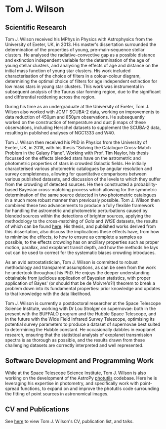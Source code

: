 # Tom J. Wilson

## Scientific Research
Tom J. Wilson received his MPhys in Physics with Astrophysics from the University of Exeter, UK, in 2013. His master's dissertation surrounded the determination of the properties of young, pre-main-sequence stellar clusters. He analysed the radiative-convective gap as a possible distance and extinction independent variable for the determination of the age of young stellar clusters, and analysing the effects of age and distance on the initial mass function of young star clusters. His work included characterisation of the choice of filters in a colour-colour diagram, determining the optimal choice of filters for age independent extinction for low mass stars in young star clusters. This work was instrumental in subsequent analysis of the Taurus star forming region, due to the significant and differential reddening across the region.

During his time as an undergraduate at the University of Exeter, Tom J. Wilson also worked with JCMT SCUBA-2 data, working on improvements to data reduction of 450μm and 850μm observations. He subsequently worked on the construction of temperature and dust β maps of these observations, including Herschel datasets to supplement the SCUBA-2 data, resulting in published analyses of NGC1333 and W40.

Tom J. Wilson then received his PhD in Physics from the University of Exeter, UK, in 2018, with his thesis "Solving the Catalogue Cross-Match Problem in the Galaxy Plane". Working with Prof. Tim Naylor, his thesis focussed on the effects blended stars have on the astrometric and photometric properties of stars in crowded Galactic fields. He initially characterised various photometric catalogues by angular resolution and survey completeness, allowing for quantitative comparisons between various published datasets, and discussion of the levels to which they suffer from the crowding of detected sources. He then constructed a probability-based Bayesian cross-matching process which allowing for the symmetric determination of the same source detected in two photometric catalogues in a much more robust manner than previously possible. Tom J. Wilson then combined these two advancements to produce a fully flexible framework for handling the astrometric and photometric perturbations caused by blended sources within the detections of brighter sources, applying the methodology to the cross-matching of _Gaia_ and _WISE_ datasets, the results of which can be found [here](https://ui.adsabs.harvard.edu/abs/2018yCat.4035....0W/abstract). His thesis, and published works derived from this dissertation, also discuss the implications these effects have, from how to minimise the effects, to how to ensure as complete a samples as possible, to the effects crowding has on ancillary properties such as proper motion, parallax, and exoplanet transit depth, and how the methods he lays out can be used to correct for the systematic biases crowding introduces.

As an avid astrostatistician, Tom J. Wilson is committed to robust methodology and transparent assumptions, as can be seen from the work he undertook throughout his PhD. He enjoys the deeper understanding obtainable from judicious application of Bayesian statistics, with proper application of Bayes' (or should that be de Moivre's?!) theorem to break a problem down into its fundamental properties: prior knowledge and updates to that knowledge with the data likelihood.

Tom J. Wilson is currently a postdoctoral researcher at the Space Telescope Science Institute, working with Dr Lou Strolger on supernovae: both in the present with the BUFFALO program and the Hubble Space Telescope, and in the future with the Wide Field Infrared Survey Telescope, optimising its potential survey parameters to produce a dataset of supernovae best suited to determining the Hubble constant. He occasionally dabbles in exoplanet research, ensuring that the statistical analysis of exoplanet transmission spectra is as thorough as possible, and the results drawn from these challenging datasets are correctly interpreted and well represented.

## Software Development and Programming Work
While at the Space Telescope Science Institute, Tom J. Wilson is also working on the development of the AstroPy [photutils](https://photutils.readthedocs.io/en/stable/) codebase. Here he is leveraging his expertise in photometry, and specifically work with point-spread functions, to expand on and improve the photutils code surrounding the fitting of point sources in astronomical images.

## CV and Publications
See [here](cv.md) to view Tom J. Wilson's CV, publication list, and talks.
